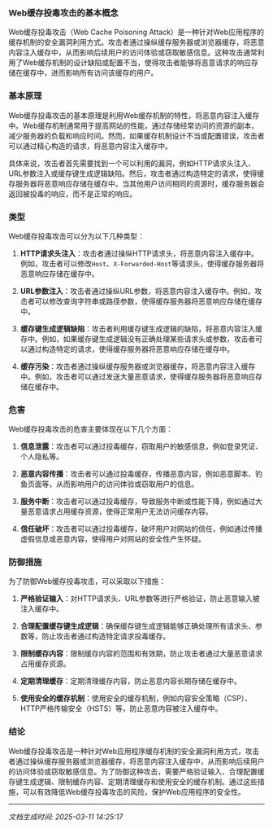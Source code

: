### Web缓存投毒攻击的基本概念

Web缓存投毒攻击（Web Cache Poisoning Attack）是一种针对Web应用程序的缓存机制的安全漏洞利用方式。攻击者通过操纵缓存服务器或浏览器缓存，将恶意内容注入缓存中，从而影响后续用户的访问体验或窃取敏感信息。这种攻击通常利用了Web缓存机制的设计缺陷或配置不当，使得攻击者能够将恶意请求的响应存储在缓存中，进而影响所有访问该缓存的用户。

### 基本原理

Web缓存投毒攻击的基本原理是利用Web缓存机制的特性，将恶意内容注入缓存中。Web缓存机制通常用于提高网站的性能，通过存储经常访问的资源的副本，减少服务器的负载和响应时间。然而，如果缓存机制设计不当或配置错误，攻击者可以通过精心构造的请求，将恶意内容注入缓存中。

具体来说，攻击者首先需要找到一个可以利用的漏洞，例如HTTP请求头注入、URL参数注入或缓存键生成逻辑缺陷。然后，攻击者通过构造特定的请求，使得缓存服务器将恶意响应存储在缓存中。当其他用户访问相同的资源时，缓存服务器会返回被投毒的响应，而不是正常的响应。

### 类型

Web缓存投毒攻击可以分为以下几种类型：

1. **HTTP请求头注入**：攻击者通过操纵HTTP请求头，将恶意内容注入缓存中。例如，攻击者可以修改`Host`、`X-Forwarded-Host`等请求头，使得缓存服务器将恶意响应存储在缓存中。

2. **URL参数注入**：攻击者通过操纵URL参数，将恶意内容注入缓存中。例如，攻击者可以修改查询字符串或路径参数，使得缓存服务器将恶意响应存储在缓存中。

3. **缓存键生成逻辑缺陷**：攻击者利用缓存键生成逻辑的缺陷，将恶意内容注入缓存中。例如，如果缓存键生成逻辑没有正确处理某些请求头或参数，攻击者可以通过构造特定的请求，使得缓存服务器将恶意响应存储在缓存中。

4. **缓存污染**：攻击者通过操纵缓存服务器或浏览器缓存，将恶意内容注入缓存中。例如，攻击者可以通过发送大量恶意请求，使得缓存服务器将恶意响应存储在缓存中。

### 危害

Web缓存投毒攻击的危害主要体现在以下几个方面：

1. **信息泄露**：攻击者可以通过投毒缓存，窃取用户的敏感信息，例如登录凭证、个人隐私等。

2. **恶意内容传播**：攻击者可以通过投毒缓存，传播恶意内容，例如恶意脚本、钓鱼页面等，从而影响用户的访问体验或窃取用户的信息。

3. **服务中断**：攻击者可以通过投毒缓存，导致服务中断或性能下降，例如通过大量恶意请求占用缓存资源，使得正常用户无法访问缓存内容。

4. **信任破坏**：攻击者可以通过投毒缓存，破坏用户对网站的信任，例如通过传播虚假信息或恶意内容，使得用户对网站的安全性产生怀疑。

### 防御措施

为了防御Web缓存投毒攻击，可以采取以下措施：

1. **严格验证输入**：对HTTP请求头、URL参数等进行严格验证，防止恶意输入被注入缓存中。

2. **合理配置缓存键生成逻辑**：确保缓存键生成逻辑能够正确处理所有请求头、参数等，防止攻击者通过构造特定请求投毒缓存。

3. **限制缓存内容**：限制缓存内容的范围和有效期，防止攻击者通过大量恶意请求占用缓存资源。

4. **定期清理缓存**：定期清理缓存内容，防止恶意内容长期存储在缓存中。

5. **使用安全的缓存机制**：使用安全的缓存机制，例如内容安全策略（CSP）、HTTP严格传输安全（HSTS）等，防止恶意内容被注入缓存中。

### 结论

Web缓存投毒攻击是一种针对Web应用程序缓存机制的安全漏洞利用方式，攻击者通过操纵缓存服务器或浏览器缓存，将恶意内容注入缓存中，从而影响后续用户的访问体验或窃取敏感信息。为了防御这种攻击，需要严格验证输入、合理配置缓存键生成逻辑、限制缓存内容、定期清理缓存和使用安全的缓存机制。通过这些措施，可以有效降低Web缓存投毒攻击的风险，保护Web应用程序的安全性。

---

*文档生成时间: 2025-03-11 14:25:17*






















